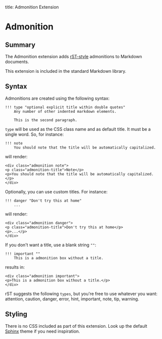 title: Admonition Extension

Admonition
==========

Summary
-------

The Admonition extension adds [rST-style][rST] admonitions to Markdown documents.

This extension is included in the standard Markdown library.

[rST]: http://docutils.sourceforge.net/docs/ref/rst/directives.html#specific-admonitions

Syntax
------

Admonitions are created using the following syntax:

    !!! type "optional explicit title within double quotes"
        Any number of other indented markdown elements.

        This is the second paragraph.

`type` will be used as the CSS class name and as default title. It must be a
single word. So, for instance:

    !!! note
        You should note that the title will be automatically capitalized.

will render:

    <div class="admonition note">
    <p class="admonition-title">Note</p>
    <p>You should note that the title will be automatically capitalized.</p>
    </div>

Optionally, you can use custom titles. For instance:

    !!! danger "Don't try this at home"
        ...

will render:

    <div class="admonition danger">
    <p class="admonition-title">Don't try this at home</p>
    <p>...</p>
    </div>

If you don't want a title, use a blank string `""`:

    !!! important ""
        This is a admonition box without a title.

results in:

    <div class="admonition important">
    <p>This is a admonition box without a title.</p>
    </div>


rST suggests the following `types`, but you're free to use whatever you want:
    attention, caution, danger, error, hint, important, note, tip, warning.

Styling
-------

There is no CSS included as part of this extension. Look up the default
[Sphinx][sphinx] theme if you need inspiration.

[sphinx]: http://sphinx.pocoo.org/
